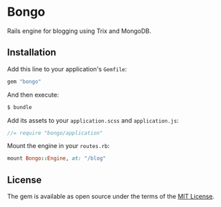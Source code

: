 # Bongo
Rails engine for blogging using Trix and MongoDB.

## Installation
Add this line to your application's `Gemfile`:

```ruby
gem "bongo"
```

And then execute:
```bash
$ bundle
```

Add its assets to your `application.scss` and `application.js`:
```javascript
//= require "bongo/application"
```

Mount the engine in your `routes.rb`:
```ruby
mount Bongo::Engine, at: "/blog"
```

## License
The gem is available as open source under the terms of the [MIT License](https://opensource.org/licenses/MIT).
